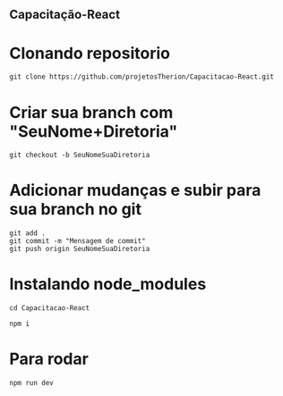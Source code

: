 ## Capacitação-React

# Clonando repositorio 
```
git clone https://github.com/projetosTherion/Capacitacao-React.git
```
# Criar sua branch com "SeuNome+Diretoria"
```
git checkout -b SeuNomeSuaDiretoria
```
# Adicionar mudanças e subir para sua branch no git
```
git add .
git commit -m "Mensagem de commit"
git push origin SeuNomeSuaDiretoria
```
# Instalando node_modules
```
cd Capacitacao-React
```
```
npm i
```
# Para rodar
```
npm run dev
```
